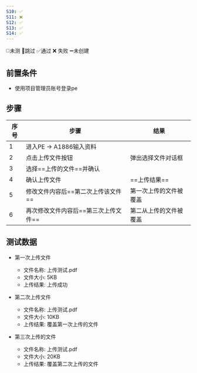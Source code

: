 ```yaml
---
S10: ✅
S11: ❌
S12: ✅
S13: ✅
S14: ✅
---
```

◻️未测    🚫跳过     ✅通过    ❌ 失败    ➖未创建

## 前置条件

- 使用项目管理员账号登录pe

## 步骤

| 序号  | 步骤                   | 结果          |
| --- | -------------------- | ----------- |
| 1   | 进入PE -> A1886输入资料    |             |
| 2   | 点击上传文件按钮             | 弹出选择文件对话框   |
| 3   | 选择==上传的文件==并确认       |             |
| 4   | 确认上传文件               | ==上传结果==    |
| 5   | 修改文件内容后==第二次上传该文件==  | 第一次上传的文件被覆盖 |
| 6   | 再次修改文件内容后==第三次上传文件== | 第二从上传的文件被覆盖 |

## 测试数据

- 第一次上传文件
	- 文件名称: 上传测试.pdf
	- 文件大小: 5KB
	- 上传结果: 上传成功

- 第二次上传文件
	- 文件名称: 上传测试.pdf
	- 文件大小: 10KB
	- 上传结果: 覆盖第一次上传的文件

- 第三次上传的文件
	- 文件名称: 上传测试.pdf
	- 文件大小: 20KB
	- 上传结果: 覆盖第二次上传的文件
